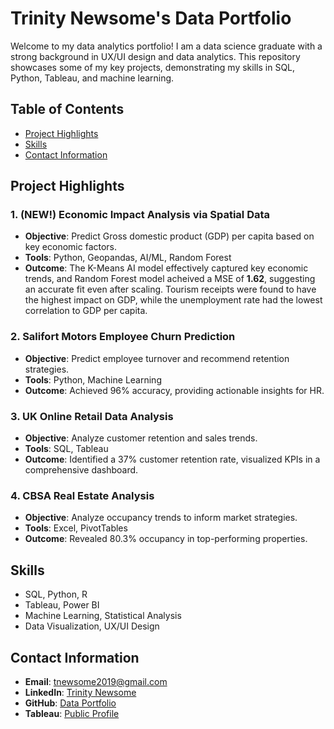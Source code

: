 # Trinity Newsome's Data Portfolio

Welcome to my data analytics portfolio! I am a data science graduate with a strong background in UX/UI design and data analytics. This repository showcases some of my key projects, demonstrating my skills in SQL, Python, Tableau, and machine learning.

## Table of Contents
- [Project Highlights](#project-highlights)
- [Skills](#skills)
- [Contact Information](#contact-information)

## Project Highlights

### 1. (NEW!) Economic Impact Analysis via Spatial Data
- **Objective**: Predict Gross domestic product (GDP) per capita based on key economic factors.
- **Tools**: Python, Geopandas, AI/ML, Random Forest
- **Outcome**: The K-Means AI model effectively captured key economic trends, and Random Forest model acheived a MSE of **1.62**, suggesting an accurate fit even after scaling. Tourism receipts were found to have the highest impact on GDP, while the unemployment rate had the lowest correlation to GDP per capita. 

### 2. Salifort Motors Employee Churn Prediction
- **Objective**: Predict employee turnover and recommend retention strategies.
- **Tools**: Python, Machine Learning
- **Outcome**: Achieved 96% accuracy, providing actionable insights for HR.

### 3. UK Online Retail Data Analysis
- **Objective**: Analyze customer retention and sales trends.
- **Tools**: SQL, Tableau
- **Outcome**: Identified a 37% customer retention rate, visualized KPIs in a comprehensive dashboard.

### 4. CBSA Real Estate Analysis
- **Objective**: Analyze occupancy trends to inform market strategies.
- **Tools**: Excel, PivotTables
- **Outcome**: Revealed 80.3% occupancy in top-performing properties.

## Skills
- SQL, Python, R
- Tableau, Power BI
- Machine Learning, Statistical Analysis
- Data Visualization, UX/UI Design

## Contact Information
- **Email**: tnewsome2019@gmail.com
- **LinkedIn**: [Trinity Newsome](https://www.linkedin.com/in/trinity-newsome)
- **GitHub**: [Data Portfolio](https://github.com/tnewsome2019/Data-Portfolio)
- **Tableau**: [Public Profile](https://public.tableau.com/app/profile/trinity3258)
